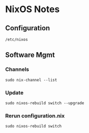 # NixOS Notes

## Configuration

`/etc/nixos`

## Software Mgmt

### Channels

`sudo nix-channel --list`

### Update

`sudo nixos-rebuild switch --upgrade`

### Rerun configuration.nix

`sudo nixos-rebuild switch`
